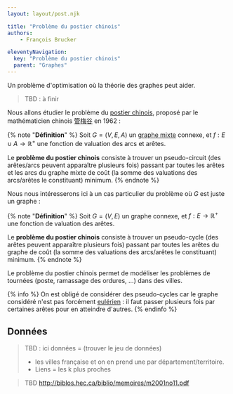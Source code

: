 ```yaml
---
layout: layout/post.njk

title: "Problème du postier chinois"
authors: 
    - François Brucker

eleventyNavigation:
  key: "Problème du postier chinois"
  parent: "Graphes"
---
```


<!-- début résumé -->

Un problème d'optimisation où la théorie des graphes peut aider.

<!-- fin résumé -->

> TBD : à finir

Nous allons étudier le problème du [postier chinois](https://fr.wikipedia.org/wiki/Probl%C3%A8me_du_postier_chinois), proposé par le mathématicien chinois [管梅谷](https://fr.wikipedia.org/wiki/Meigu_Guan) en 1962 :

{% note "**Définition**" %}
Soit $G = (V, E, A)$ un [graphe mixte](../structure#definition-graphe-mixte) connexe, et $f: E \cup A \rightarrow \mathbb{R}^+$ une fonction de valuation des arcs et arêtes.

Le **problème du postier chinois** consiste à trouver un pseudo-circuit (des arêtes/arcs peuvent apparaître plusieurs fois) passant par toutes les arêtes et les arcs du graphe mixte de coût (la somme des valuations des arcs/arêtes le constituant) minimum.
{% endnote %}

Nous nous intéresserons ici à un cas particulier du problème où $G$ est juste un graphe :

{% note "**Définition**" %}
Soit $G = (V, E)$ un graphe connexe, et $f: E \rightarrow \mathbb{R}^+$ une fonction de valuation des arêtes.

Le **problème du postier chinois** consiste à trouver un pseudo-cycle (des arêtes peuvent apparaître plusieurs fois) passant par toutes les arêtes du graphe de coût (la somme des valuations des arcs/arêtes le constituant) minimum.
{% endnote %}

Le problème du postier chinois permet de modéliser les problèmes de tournées (poste, ramassage des ordures, ...) dans des villes.

{% info %}
On est obligé de  considérer des pseudo-cycles car le graphe considéré n'est pas forcément [eulérien](../parcours-eulériens) : il faut passer plusieurs fois par certaines arêtes pour en atteindre d'autres.
{% endinfo %}

## Données

> TBD : ici données = (trouver le jeu de données)
> 
> * les villes française et on en prend une par département/territoire.
> * Liens = les k plus proches

> TBD <http://biblos.hec.ca/biblio/memoires/m2001no11.pdf>